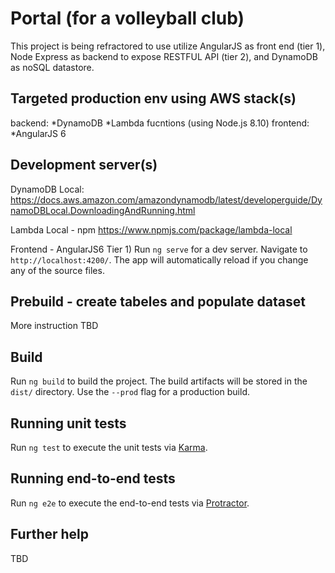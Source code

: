 # Portal (for a volleyball club)
This project is being refractored to use utilize AngularJS as front end (tier 1), Node Express as backend to expose RESTFUL API (tier 2), and DynamoDB as noSQL datastore. 

## Targeted production env using AWS stack(s)
backend:
*DynamoDB
*Lambda fucntions (using Node.js 8.10)
frontend:
*AngularJS 6

## Development server(s)
DynamoDB Local:
https://docs.aws.amazon.com/amazondynamodb/latest/developerguide/DynamoDBLocal.DownloadingAndRunning.html

Lambda Local - npm
https://www.npmjs.com/package/lambda-local

Frontend - AngularJS6
Tier 1) Run `ng serve` for a dev server. Navigate to `http://localhost:4200/`. The app will automatically reload if you change any of the source files.




## Prebuild - create tabeles and populate dataset
More instruction TBD


## Build

Run `ng build` to build the project. The build artifacts will be stored in the `dist/` directory. Use the `--prod` flag for a production build.

## Running unit tests

Run `ng test` to execute the unit tests via [Karma](https://karma-runner.github.io).

## Running end-to-end tests

Run `ng e2e` to execute the end-to-end tests via [Protractor](http://www.protractortest.org/).

## Further help
TBD
